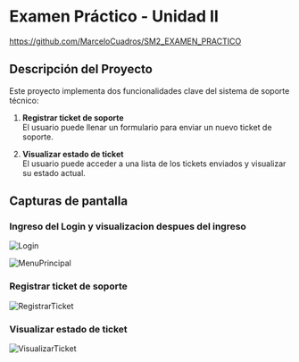 # Examen Práctico - Unidad II

https://github.com/MarceloCuadros/SM2_EXAMEN_PRACTICO

## Descripción del Proyecto

Este proyecto implementa dos funcionalidades clave del sistema de soporte técnico:

1. **Registrar ticket de soporte**  
   El usuario puede llenar un formulario para enviar un nuevo ticket de soporte.

2. **Visualizar estado de ticket**  
   El usuario puede acceder a una lista de los tickets enviados y visualizar su estado actual.

## Capturas de pantalla

### Ingreso del Login y visualizacion despues del ingreso
![Login](https://github.com/user-attachments/assets/d5c634fe-2fda-4e88-bf9f-78cf59599187)

![MenuPrincipal](https://github.com/user-attachments/assets/cbc819f8-beac-4dac-bd47-e4205fcbc497)

### Registrar ticket de soporte
![RegistrarTicket](https://github.com/user-attachments/assets/2766d346-4345-441c-ac38-a58d1d178147)

### Visualizar estado de ticket
![VisualizarTicket](https://github.com/user-attachments/assets/e6df12be-e784-4c52-ad25-cd4d9e9951c9)
